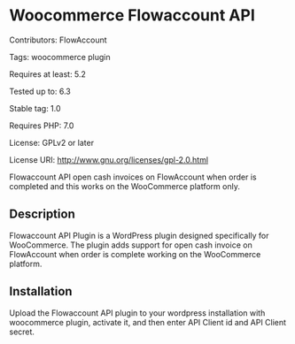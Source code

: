 # Woocommerce Flowaccount API

Contributors: FlowAccount

Tags: woocommerce plugin

Requires at least: 5.2

Tested up to: 6.3

Stable tag: 1.0

Requires PHP: 7.0

License: GPLv2 or later

License URI: http://www.gnu.org/licenses/gpl-2.0.html

Flowaccount API open cash invoices on FlowAccount when order is completed and this works on the WooCommerce platform only.

## Description

Flowaccount API Plugin is a WordPress plugin designed specifically for WooCommerce. The plugin adds support for open cash invoice on FlowAccount when order is complete working on the WooCommerce platform.

## Installation

Upload the Flowaccount API plugin to your wordpress installation with woocommerce plugin, activate it, and then enter API Client id and API Client secret.
